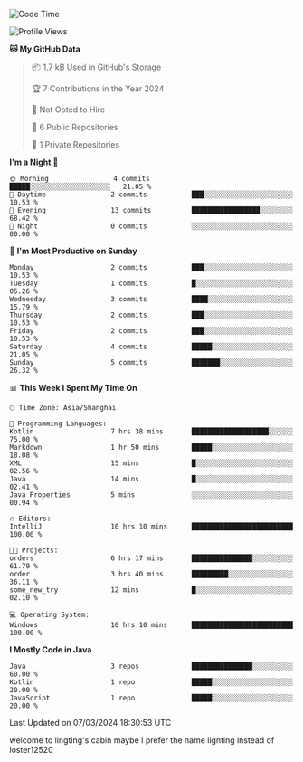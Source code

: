 <!--START_SECTION:waka-->
![Code Time](http://img.shields.io/badge/Code%20Time-54%20hrs%2026%20mins-blue)

![Profile Views](http://img.shields.io/badge/Profile%20Views-0-blue)

**🐱 My GitHub Data** 

> 📦 1.7 kB Used in GitHub's Storage 
 > 
> 🏆 7 Contributions in the Year 2024
 > 
> 🚫 Not Opted to Hire
 > 
> 📜 6 Public Repositories 
 > 
> 🔑 1 Private Repositories 
 > 
**I'm a Night 🦉** 

```text
🌞 Morning                4 commits           █████░░░░░░░░░░░░░░░░░░░░   21.05 % 
🌆 Daytime                2 commits           ███░░░░░░░░░░░░░░░░░░░░░░   10.53 % 
🌃 Evening                13 commits          █████████████████░░░░░░░░   68.42 % 
🌙 Night                  0 commits           ░░░░░░░░░░░░░░░░░░░░░░░░░   00.00 % 
```
📅 **I'm Most Productive on Sunday** 

```text
Monday                   2 commits           ███░░░░░░░░░░░░░░░░░░░░░░   10.53 % 
Tuesday                  1 commits           █░░░░░░░░░░░░░░░░░░░░░░░░   05.26 % 
Wednesday                3 commits           ████░░░░░░░░░░░░░░░░░░░░░   15.79 % 
Thursday                 2 commits           ███░░░░░░░░░░░░░░░░░░░░░░   10.53 % 
Friday                   2 commits           ███░░░░░░░░░░░░░░░░░░░░░░   10.53 % 
Saturday                 4 commits           █████░░░░░░░░░░░░░░░░░░░░   21.05 % 
Sunday                   5 commits           ███████░░░░░░░░░░░░░░░░░░   26.32 % 
```


📊 **This Week I Spent My Time On** 

```text
🕑︎ Time Zone: Asia/Shanghai

💬 Programming Languages: 
Kotlin                   7 hrs 38 mins       ███████████████████░░░░░░   75.00 % 
Markdown                 1 hr 50 mins        █████░░░░░░░░░░░░░░░░░░░░   18.08 % 
XML                      15 mins             █░░░░░░░░░░░░░░░░░░░░░░░░   02.56 % 
Java                     14 mins             █░░░░░░░░░░░░░░░░░░░░░░░░   02.41 % 
Java Properties          5 mins              ░░░░░░░░░░░░░░░░░░░░░░░░░   00.94 % 

🔥 Editors: 
IntelliJ                 10 hrs 10 mins      █████████████████████████   100.00 % 

🐱‍💻 Projects: 
orders                   6 hrs 17 mins       ███████████████░░░░░░░░░░   61.79 % 
order                    3 hrs 40 mins       █████████░░░░░░░░░░░░░░░░   36.11 % 
some_new_try             12 mins             █░░░░░░░░░░░░░░░░░░░░░░░░   02.10 % 

💻 Operating System: 
Windows                  10 hrs 10 mins      █████████████████████████   100.00 % 
```

**I Mostly Code in Java** 

```text
Java                     3 repos             ███████████████░░░░░░░░░░   60.00 % 
Kotlin                   1 repo              █████░░░░░░░░░░░░░░░░░░░░   20.00 % 
JavaScript               1 repo              █████░░░░░░░░░░░░░░░░░░░░   20.00 % 
```




 Last Updated on 07/03/2024 18:30:53 UTC
<!--END_SECTION:waka-->
welcome to lingting's cabin
maybe I prefer the name lignting instead of loster12520
